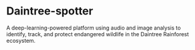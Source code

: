 # Daintree-spotter

A deep-learning-powered platform using audio and image analysis to identify, track, and protect endangered wildlife in the Daintree Rainforest ecosystem.
